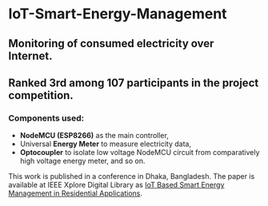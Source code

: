 # IoT-Smart-Energy-Management
## Monitoring of consumed electricity over Internet.
## Ranked 3rd among 107 participants in the project competition.

### Components used:
- **NodeMCU (ESP8266)** as the main controller,
- Universal **Energy Meter** to measure electricity data,
- **Optocoupler** to isolate low voltage NodeMCU circuit from comparatively high voltage energy meter,
and so on.

This work is published in a conference in Dhaka, Bangladesh. The paper is available at IEEE Xplore Digital Library as [IoT Based Smart Energy Management in Residential Applications](https://ieeexplore.ieee.org/document/8934523).
